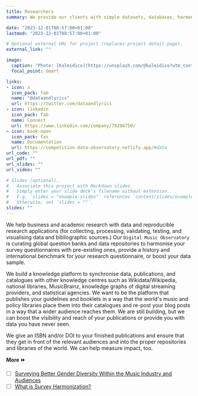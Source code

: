 ```yaml
---
title: Researchers
summary: We provide our clients with simple datasets, databases, harmonized survey data, and various other rich data applications; we provide them with continuous access to high-quality, re-processed, re-usable public sector and scientific data.

date: "2023-12-01T08:57:00+01:00"
lastmod: "2023-12-01T08:57:00+01:00"

# Optional external URL for project (replaces project detail page).
external_link: ""

image:
  caption: "Photo: [Kaleidico](https://unsplash.com/@kaleidico?utm_content=creditCopyText&utm_medium=referral&utm_source=unsplash)"
  focal_point: Smart

links:
- icon: x
  icon_pack: fab
  name: "@dataandlyrics"
  url: https://twitter.com/dataandlyrics
- icon: linkedin
  icon_pack: fab
  name: Connect
  url: https://www.linkedin.com/company/79286750/
- icon: book-open
  icon_pack: fas
  name: Documentation
  url: https://competition-data-observatory.netlify.app/#data
url_code: ""
url_pdf: ""
url_slides: ""
url_video: ""

# Slides (optional).
#   Associate this project with Markdown slides.
#   Simply enter your slide deck's filename without extension.
#   E.g. `slides = "example-slides"` references `content/slides/example-slides.md`.
#   Otherwise, set `slides = ""`.
slides: ""
---
```


We help business and academic research with data  and reproducible research applications (for collecting, processing, validating, testing, and visualising data and bibliographic sources.)  Our `Digital Music Observatory` is curating global question banks and data repositories to harmonise your survey questionnaires with pre-existing ones, provide a history and international benchmark for your research questionnaire, or boost your data sample. 

We build a knowledge platform to synchronise data, publications, and catalogues with other knowledge centres such as Wikidata/Wikipedia, national libraries, MusicBrainz,  knowledge graphs of digital streaming providers, and statistical agencies. We want to be the platform that publishes your guidelines and booklets in a way that the world's music and policy libraries place them into their catalogues and re-post your blog posts in a way that a wider audience reaches them. We are still building, but we can boost the visibility and reach of your publications or provide you with data you have never seen. 

We give an ISBN and/or DOI to your finished publications and ensure that they get in front of the relevant audiences and into the proper repositories and libraries of the world. We can help measure impact, too.

**More ⏩**

- [ ] [Surveying Better Gender Diversity Within the Music Industry and Audiences](post/2022-11-22-surveyharmonies/)
- [ ] [What is Survey Harmonization?](/post/2022-02-16-survey-harmonization/)